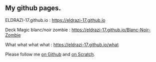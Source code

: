 <h2>My github pages.</h2>

ELDRAZI-17.github.io :
https://eldrazi-17.github.io

Deck Magic blanc/noir zombie :
https://eldrazi-17.github.io/Blanc-Noir-Zombie

What what what what :
https://eldrazi-17.github.io/what

Please follow me <a href="https://github.com/ELDRAZI-17" target="_blank">on Github</a> and <a href="https://scratch.mit.edu/users/ELDRAZI-17/" target="_blank">on Scratch</a>.
